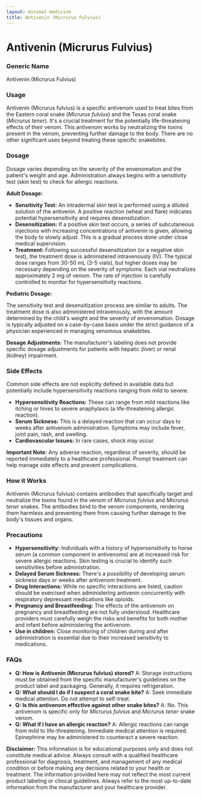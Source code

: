 ```yaml
---
layout: minimal-medicine
title: Antivenin (Micrurus Fulvius)
---
```


# Antivenin (Micrurus Fulvius)
### Generic Name
Antivenin (Micrurus Fulvius)

### Usage
Antivenin (Micrurus fulvius) is a specific antivenom used to treat bites from the Eastern coral snake (*Micrurus fulvius*) and the Texas coral snake (*Micrurus tener*).  It's a crucial treatment for the potentially life-threatening effects of their venom.  This antivenom works by neutralizing the toxins present in the venom, preventing further damage to the body. There are no other significant uses beyond treating these specific snakebites.

### Dosage
Dosage varies depending on the severity of the envenomation and the patient's weight and age.  Administration always begins with a sensitivity test (skin test) to check for allergic reactions.

**Adult Dosage:**

* **Sensitivity Test:** An intradermal skin test is performed using a diluted solution of the antivenin. A positive reaction (wheal and flare) indicates potential hypersensitivity and requires desensitization.
* **Desensitization:** If a positive skin test occurs, a series of subcutaneous injections with increasing concentrations of antivenin is given, allowing the body to slowly adjust. This is a gradual process done under close medical supervision.
* **Treatment:**  Following successful desensitization (or a negative skin test), the treatment dose is administered intravenously (IV).  The typical dose ranges from 30-50 mL (3-5 vials), but higher doses may be necessary depending on the severity of symptoms. Each vial neutralizes approximately 2 mg of venom. The rate of injection is carefully controlled to monitor for hypersensitivity reactions.

**Pediatric Dosage:**

The sensitivity test and desensitization process are similar to adults. The treatment dose is also administered intravenously, with the amount determined by the child's weight and the severity of envenomation.  Dosage is typically adjusted on a case-by-case basis under the strict guidance of a physician experienced in managing venomous snakebites.

**Dosage Adjustments:**  The manufacturer's labeling does not provide specific dosage adjustments for patients with hepatic (liver) or renal (kidney) impairment.


### Side Effects
Common side effects are not explicitly defined in available data but potentially include hypersensitivity reactions ranging from mild to severe.

* **Hypersensitivity Reactions:** These can range from mild reactions like itching or hives to severe anaphylaxis (a life-threatening allergic reaction).
* **Serum Sickness:** This is a delayed reaction that can occur days to weeks after antivenom administration. Symptoms may include fever, joint pain, rash, and swelling.
* **Cardiovascular Issues:** In rare cases, shock may occur.

**Important Note:**  Any adverse reaction, regardless of severity, should be reported immediately to a healthcare professional.  Prompt treatment can help manage side effects and prevent complications.

### How it Works
Antivenin (Micrurus fulvius) contains antibodies that specifically target and neutralize the toxins found in the venom of *Micrurus fulvius* and *Micrurus tener* snakes.  The antibodies bind to the venom components, rendering them harmless and preventing them from causing further damage to the body's tissues and organs.

### Precautions
* **Hypersensitivity:**  Individuals with a history of hypersensitivity to horse serum (a common component in antivenoms) are at increased risk for severe allergic reactions.  Skin testing is crucial to identify such sensitivities before administration.
* **Delayed Serum Sickness:**  There's a possibility of developing serum sickness days or weeks after antivenom treatment.
* **Drug Interactions:**  While no specific interactions are listed, caution should be exercised when administering antivenin concurrently with respiratory depressant medications like opioids.
* **Pregnancy and Breastfeeding:** The effects of the antivenom on pregnancy and breastfeeding are not fully understood.  Healthcare providers must carefully weigh the risks and benefits for both mother and infant before administering the antivenom.
* **Use in children:**  Close monitoring of children during and after administration is essential due to their increased sensitivity to medications.

### FAQs

* **Q: How is Antivenin (Micrurus fulvius) stored?** A:  Storage instructions must be obtained from the specific manufacturer's guidelines on the product label and packaging. Generally, it requires refrigeration.
* **Q:  What should I do if I suspect a coral snake bite?** A: Seek immediate medical attention. Do not attempt to self-treat.
* **Q:  Is this antivenom effective against other snake bites?** A: No. This antivenom is specific only for *Micrurus fulvius* and *Micrurus tener* snake venom.
* **Q: What if I have an allergic reaction?** A:  Allergic reactions can range from mild to life-threatening. Immediate medical attention is required. Epinephrine may be administered to counteract a severe reaction.


**Disclaimer:** This information is for educational purposes only and does not constitute medical advice. Always consult with a qualified healthcare professional for diagnosis, treatment, and management of any medical condition or before making any decisions related to your health or treatment.  The information provided here may not reflect the most current product labeling or clinical guidelines. Always refer to the most up-to-date information from the manufacturer and your healthcare provider.
